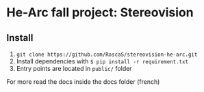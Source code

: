 # He-Arc fall project: Stereovision

## Install

1. `git clone https://github.com/RoscaS/stereovision-he-arc.git`
2. Install dependencies with `$ pip install -r requirement.txt`
3. Entry points are located in `public/` folder

For more read the docs inside the docs folder (french)
